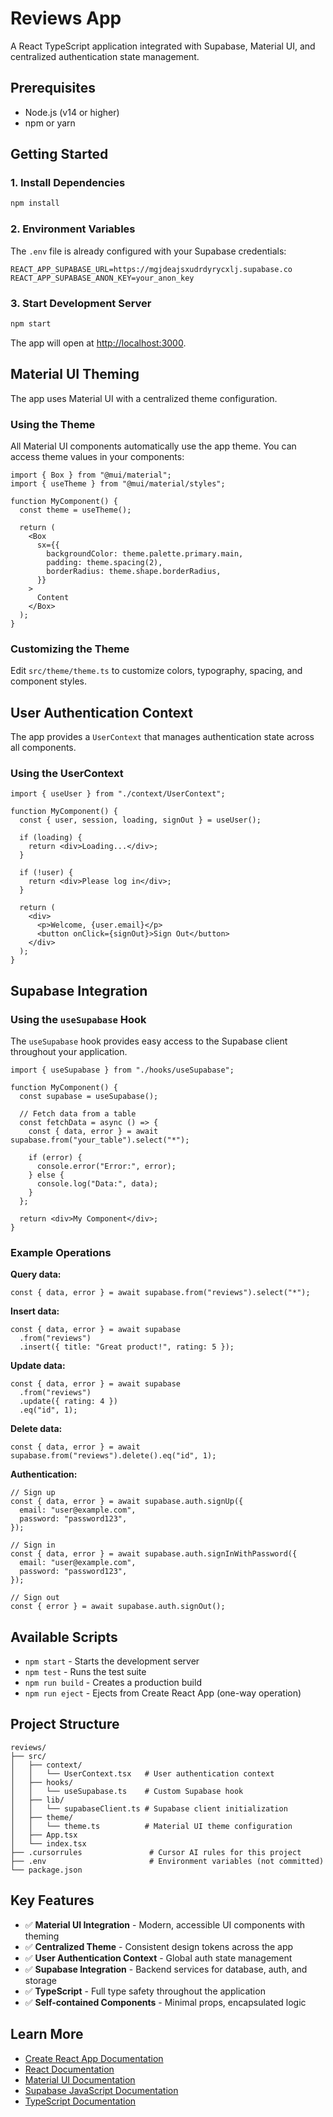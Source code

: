 # Reviews App

A React TypeScript application integrated with Supabase, Material UI, and centralized authentication state management.

## Prerequisites

- Node.js (v14 or higher)
- npm or yarn

## Getting Started

### 1. Install Dependencies

```bash
npm install
```

### 2. Environment Variables

The `.env` file is already configured with your Supabase credentials:

```
REACT_APP_SUPABASE_URL=https://mgjdeajsxudrdyrycxlj.supabase.co
REACT_APP_SUPABASE_ANON_KEY=your_anon_key
```

### 3. Start Development Server

```bash
npm start
```

The app will open at [http://localhost:3000](http://localhost:3000).

## Material UI Theming

The app uses Material UI with a centralized theme configuration.

### Using the Theme

All Material UI components automatically use the app theme. You can access theme values in your components:

```tsx
import { Box } from "@mui/material";
import { useTheme } from "@mui/material/styles";

function MyComponent() {
  const theme = useTheme();

  return (
    <Box
      sx={{
        backgroundColor: theme.palette.primary.main,
        padding: theme.spacing(2),
        borderRadius: theme.shape.borderRadius,
      }}
    >
      Content
    </Box>
  );
}
```

### Customizing the Theme

Edit `src/theme/theme.ts` to customize colors, typography, spacing, and component styles.

## User Authentication Context

The app provides a `UserContext` that manages authentication state across all components.

### Using the UserContext

```tsx
import { useUser } from "./context/UserContext";

function MyComponent() {
  const { user, session, loading, signOut } = useUser();

  if (loading) {
    return <div>Loading...</div>;
  }

  if (!user) {
    return <div>Please log in</div>;
  }

  return (
    <div>
      <p>Welcome, {user.email}</p>
      <button onClick={signOut}>Sign Out</button>
    </div>
  );
}
```

## Supabase Integration

### Using the `useSupabase` Hook

The `useSupabase` hook provides easy access to the Supabase client throughout your application.

```tsx
import { useSupabase } from "./hooks/useSupabase";

function MyComponent() {
  const supabase = useSupabase();

  // Fetch data from a table
  const fetchData = async () => {
    const { data, error } = await supabase.from("your_table").select("*");

    if (error) {
      console.error("Error:", error);
    } else {
      console.log("Data:", data);
    }
  };

  return <div>My Component</div>;
}
```

### Example Operations

**Query data:**

```tsx
const { data, error } = await supabase.from("reviews").select("*");
```

**Insert data:**

```tsx
const { data, error } = await supabase
  .from("reviews")
  .insert({ title: "Great product!", rating: 5 });
```

**Update data:**

```tsx
const { data, error } = await supabase
  .from("reviews")
  .update({ rating: 4 })
  .eq("id", 1);
```

**Delete data:**

```tsx
const { data, error } = await supabase.from("reviews").delete().eq("id", 1);
```

**Authentication:**

```tsx
// Sign up
const { data, error } = await supabase.auth.signUp({
  email: "user@example.com",
  password: "password123",
});

// Sign in
const { data, error } = await supabase.auth.signInWithPassword({
  email: "user@example.com",
  password: "password123",
});

// Sign out
const { error } = await supabase.auth.signOut();
```

## Available Scripts

- `npm start` - Starts the development server
- `npm test` - Runs the test suite
- `npm run build` - Creates a production build
- `npm run eject` - Ejects from Create React App (one-way operation)

## Project Structure

```
reviews/
├── src/
│   ├── context/
│   │   └── UserContext.tsx   # User authentication context
│   ├── hooks/
│   │   └── useSupabase.ts    # Custom Supabase hook
│   ├── lib/
│   │   └── supabaseClient.ts # Supabase client initialization
│   ├── theme/
│   │   └── theme.ts          # Material UI theme configuration
│   ├── App.tsx
│   └── index.tsx
├── .cursorrules               # Cursor AI rules for this project
├── .env                       # Environment variables (not committed)
└── package.json
```

## Key Features

- ✅ **Material UI Integration** - Modern, accessible UI components with theming
- ✅ **Centralized Theme** - Consistent design tokens across the app
- ✅ **User Authentication Context** - Global auth state management
- ✅ **Supabase Integration** - Backend services for database, auth, and storage
- ✅ **TypeScript** - Full type safety throughout the application
- ✅ **Self-contained Components** - Minimal props, encapsulated logic

## Learn More

- [Create React App Documentation](https://facebook.github.io/create-react-app/docs/getting-started)
- [React Documentation](https://reactjs.org/)
- [Material UI Documentation](https://mui.com/material-ui/getting-started/)
- [Supabase JavaScript Documentation](https://supabase.com/docs/reference/javascript/installing)
- [TypeScript Documentation](https://www.typescriptlang.org/)
